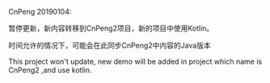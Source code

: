 CnPeng 20190104:

暂停更新，新内容转移到CnPeng2项目，新的项目中使用Kotlin。

时间允许的情况下，可能会在此同步CnPeng2中内容的Java版本

This project won't update, new demo will be added in project which name is CnPeng2 ,and use kotlin.
